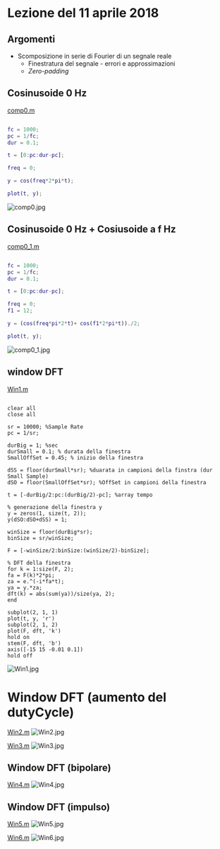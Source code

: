 # Lezione del 11 aprile 2018

## Argomenti

* Scomposizione in serie di Fourier di un segnale reale
  * Finestratura del segnale - errori e approssimazioni
  * *Zero-padding*

## Cosinusoide 0 Hz
[comp0.m](./comp0.m)
```matlab

fc = 1000;
pc = 1/fc;
dur = 0.1;

t = [0:pc:dur-pc];

freq = 0;

y = cos(freq*2*pi*t);

plot(t, y);
```
![comp0.jpg](./comp0.jpg)

## Cosinusoide 0 Hz + Cosiusoide a f Hz
[comp0_1.m](./comp0_1.m)
```matlab

fc = 1000;
pc = 1/fc;
dur = 0.1;

t = [0:pc:dur-pc];

freq = 0;
f1 = 12;

y = (cos(freq*pi*2*t)+ cos(f1*2*pi*t))./2;

plot(t, y);
```
![comp0_1.jpg](./comp0_1.jpg)

## window DFT

[Win1.m](./Win1.m)
```matlal

clear all
close all

sr = 10000; %Sample Rate
pc = 1/sr;

durBig = 1; %sec
durSmall = 0.1; % durata della finestra
SmallOffSet = 0.45; % inizio della finestra 

dSS = floor(durSmall*sr); %duarata in campioni della finstra (dur Small Sample)
dSO = floor(SmallOffSet*sr); %OffSet in campioni della finestra

t = [-durBig/2:pc:(durBig/2)-pc]; %array tempo

% generazione della finestra y 
y = zeros(1, size(t, 2));
y(dSO:dSO+dSS) = 1;

winSize = floor(durBig*sr);
binSize = sr/winSize;

F = [-winSize/2:binSize:(winSize/2)-binSize];

% DFT della finestra
for k = 1:size(F, 2);
fa = F(k)*2*pi;
za = e.^(-i*fa*t);
ya = y.*za;
dft(k) = abs(sum(ya))/size(ya, 2);
end

subplot(2, 1, 1)
plot(t, y, 'r')
subplot(2, 1, 2)
plot(F, dft, 'k')
hold on
stem(F, dft, 'b')
axis([-15 15 -0.01 0.1])
hold off
```
![Win1.jpg](./Win1.jpg)

# Window DFT  (aumento del dutyCycle)
[Win2.m](./Win2.m)
![Win2.jpg](./Win2.jpg)

[Win3.m](./Win3.m)
![Win3.jpg](./Win3.jpg)

## Window DFT (bipolare)
[Win4.m](./Win4.m)
![Win4.jpg](./Win4.jpg)

## Window DFT (impulso) 
[Win5.m](./Win5.m)
![Win5.jpg](./Win5.jpg)
 
[Win6.m](./Win6.m)
![Win6.jpg](./Win6.jpg)
